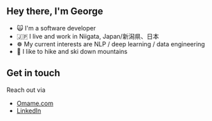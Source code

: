 ## Hey there, I'm George

- 🙀 I'm a software developer 
- 🇯🇵 I live and work in Niigata, Japan/新潟県、日本
- ☸️ My current interests are NLP / deep learning / data engineering
- 🗻 I like to hike and ski down mountains

## Get in touch

Reach out via 
- [Omame.com](https://www.omame.com)
- [LinkedIn](https://www.linkedin.com/in/george-baptista-73a588146/)

<!--
**gbih/gbih** is a ✨ _special_ ✨ repository because its `README.md` (this file) appears on your GitHub profile.

Here are some ideas to get you started:

- 🔭 I’m currently working on ...
- 🌱 I’m currently learning ...
- 👯 I’m looking to collaborate on ...
- 🤔 I’m looking for help with ...
- 💬 Ask me about ...
- 📫 How to reach me: ...
- 😄 Pronouns: ...
- ⚡ Fun fact: ...
-->
